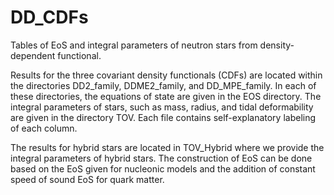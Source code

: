 # DD_CDFs
Tables of EoS and integral parameters of neutron stars from density-dependent functional.

Results for the three covariant density functionals (CDFs) are located within the 
directories DD2_family, DDME2_family, and DD_MPE_family.  In each of these directories, 
the equations of state are given in the EOS directory. The integral parameters of stars,
such as mass, radius, and tidal deformability are given in the directory TOV. Each file 
contains self-explanatory labeling of each column. 

The results for hybrid stars are located in TOV_Hybrid where we provide the integral 
parameters of hybrid stars. The construction of EoS can be done based on the EoS given 
for nucleonic models and the addition of constant speed of sound EoS for quark matter.
